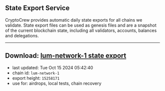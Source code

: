 ## State Export Service
CryptoCrew provides automatic daily state exports for all chains we validate. State export files can be used as genesis files and are a snapshot of the current blockchain state, including all validators, accounts, balances and delegations.

---
**Download: [lum-network-1 state export](https://dl-eu2.ccvalidators.com/SERVICE/lumnetwork/lum-network-1_export_15258171.json)**
---

- last updated: Tue Oct 15 2024 05:42:40
- chain id: `lum-network-1`
- export height: `15258171`
- use for: airdrops, local tests, chain recovery
